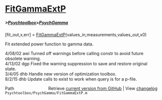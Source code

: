 # [FitGammaExtP](FitGammaExtP)
##### >[Psychtoolbox](Psychtoolbox)>[PsychGamma](PsychGamma)

[fit\_out,x,err] = [FitGammaExtP](FitGammaExtP)(values\_in,measurements,values\_out,x0)  
  
Fit extended power function to gamma data.  
  
4/08/02 awi   Turned off warnings before calling constr to avoid future obsolete warning.    
4/13/02 dgp   Fixed the warning suppression to save and restore original state.  
3/4/05  dhb   Handle new version of optimization toolbox.  
8/2/15  dhb   Update calls to exist to work when query is for a p-file.  




<div class="code_header" style="text-align:right;">
  <span style="float:left;">Path&nbsp;&nbsp;</span> <span class="counter">Retrieve <a href=
  "https://raw.github.com/Psychtoolbox-3/Psychtoolbox-3/beta/Psychtoolbox/PsychGamma/FitGammaExtP.m">current version from GitHub</a> | View <a href=
  "https://github.com/Psychtoolbox-3/Psychtoolbox-3/commits/beta/Psychtoolbox/PsychGamma/FitGammaExtP.m">changelog</a></span>
</div>
<div class="code">
  <code>Psychtoolbox/PsychGamma/FitGammaExtP.m</code>
</div>

